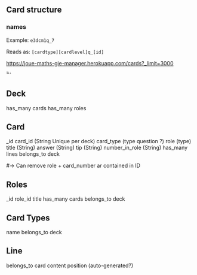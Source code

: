 ## Card structure 


### names 

Example: 
`e3dcm1q_7`

Reads as: 
`[cardtype][cardlevel]q_[id]`


https://joue-maths-gie-manager.herokuapp.com/cards?_limit=3000

̏̏```

Deck 
---- 
has_many cards
has_many roles

Card 
---- 
_id 
card_id  (String Unique per deck)
card_type (type question ?)
role  (type) 
title (String)
answer (String)
tip (String)
number_in_role (String)
has_many lines
belongs_to deck 

#-> Can remove   role + card_number ar contained in ID

Roles 
----
_id 
role_id
title 
has_many cards
belongs_to deck

Card Types
---- 
name 
belongs_to deck

Line
---- 
belongs_to card
content
position (auto-generated?)
```
